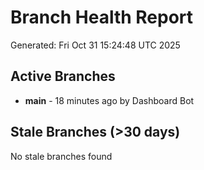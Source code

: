# Branch Health Report
Generated: Fri Oct 31 15:24:48 UTC 2025

## Active Branches
- **main** - 18 minutes ago by Dashboard Bot

## Stale Branches (>30 days)
No stale branches found
